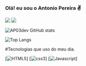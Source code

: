 ### Olá! eu sou o Antonio Pereira ✌️


[![](https://img.shields.io/badge/Gmail-D14836?style=for-the-badge&logo=gmail&logoColor=white)](antonio77.ap84@gmail.com)
[![](https://img.shields.io/badge/LinkedIn-0077B5?style=for-the-badge&logo=linkedin&logoColor=white)]()

![AP03dev GitHub stats](https://github-readme-stats.vercel.app/api?username=AP03dev&show_icons=true&theme=dracula)

![Top Langs](https://github-readme-stats.vercel.app/api/top-langs/?username=AP03dev&exclude_repo=github-readme-stats,AP03dev.github.io)

#Tecnologias que uso do meu dia.

[![HTML5](https://img.shields.io/badge/HTML5-E34F26?style=for-the-badge&logo=html5&logoColor=white)]
[![css3](https://img.shields.io/badge/CSS3-1572B6?style=for-the-badge&logo=css3&logoColor=white)]
[![Javascript](https://img.shields.io/badge/JavaScript-F7DF1E?style=for-the-badge&logo=javascript&logoColor=black)]

